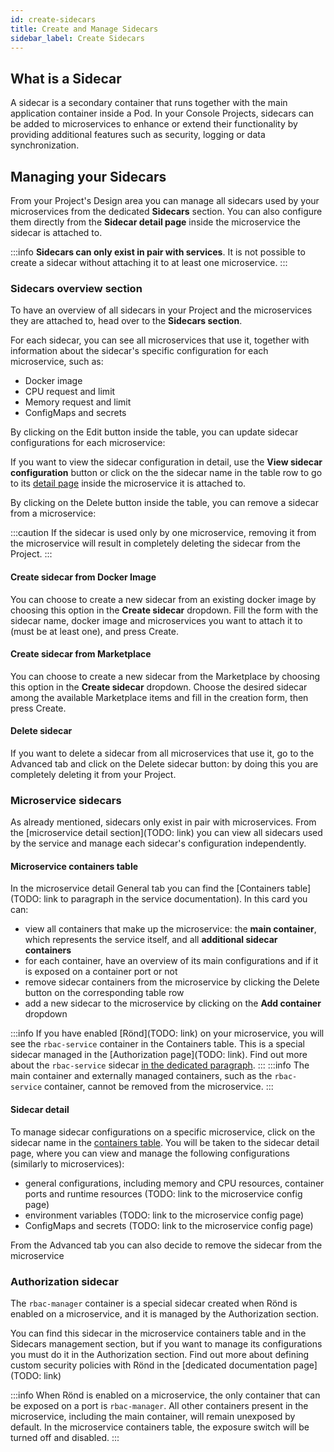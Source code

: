 ```yaml
---
id: create-sidecars
title: Create and Manage Sidecars
sidebar_label: Create Sidecars
---
```

## What is a Sidecar

A sidecar is a secondary container that runs together with the main application container inside a Pod. In your Console Projects, sidecars can be added to microservices to enhance or extend their functionality by providing additional features such as security, logging or data synchronization.

## Managing your Sidecars

From your Project's Design area you can manage all sidecars used by your microservices from the dedicated **Sidecars** section. You can also configure them directly from the **Sidecar detail page** inside the microservice the sidecar is attached to.

:::info
**Sidecars can only exist in pair with services**. It is not possible to create a sidecar without attaching it to at least one microservice.
:::

### Sidecars overview section

To have an overview of all sidecars in your Project and the microservices they are attached to, head over to the **Sidecars section**. 

<!-- TODO: SCREENSHOT of overview -->

For each sidecar, you can see all microservices that use it, together with information about the sidecar's specific configuration for each microservice, such as:
 - Docker image
 - CPU request and limit
 - Memory request and limit
 - ConfigMaps and secrets

By clicking on the Edit button inside the table, you can update sidecar configurations for each microservice:
<!-- TODO: SCREENSHOT of edit drawer -->

If you want to view the sidecar configuration in detail, use the **View sidecar configuration** button or click on the the sidecar name in the table row to go to its [detail page](#sidecar-detail) inside the microservice it is attached to.


By clicking on the Delete button inside the table, you can remove a sidecar from a microservice:
<!-- TODO: SCREENSHOT of single delete and bulk delete modal -->

:::caution
If the sidecar is used only by one microservice, removing it from the microservice will result in completely deleting the sidecar from the Project.
:::

#### Create sidecar from Docker Image

You can choose to create a new sidecar from an existing docker image by choosing this option in the **Create sidecar** dropdown. Fill the form with the sidecar name, docker image and microservices you want to attach it to (must be at least one), and press Create.

<!-- TODO: SCREENSHOT of creation form -->

#### Create sidecar from Marketplace

You can choose to create a new sidecar from the Marketplace by choosing this option in the **Create sidecar** dropdown. Choose the desired sidecar among the available Marketplace items and fill in the creation form, then press Create.

<!-- TODO: SCREENSHOT of creation form -->

#### Delete sidecar

If you want to delete a sidecar from all microservices that use it, go to the Advanced tab and click on the Delete sidecar button: by doing this you are completely deleting it from your Project.

<!-- TODO: SCREENSHOT of advanced tab -->

### Microservice sidecars

As already mentioned, sidecars only exist in pair with microservices. From the [microservice detail section](TODO: link) you can view all sidecars used by the service and manage each sidecar's configuration independently.

#### Microservice containers table

In the microservice detail General tab you can find the [Containers table](TODO: link to paragraph in the service documentation). In this card you can:
- view all containers that make up the microservice: the **main container**, which represents the service itself, and all **additional sidecar containers**
- for each container, have an overview of its main configurations and if it is exposed on a container port or not
- remove sidecar containers from the microservice by clicking the Delete button on the corresponding table row
- add a new sidecar to the microservice by clicking on the **Add container** dropdown

<!-- TODO: SCREENSHOT of containers table -->

:::info
If you have enabled [Rönd](TODO: link) on your microservice, you will see the `rbac-service` container in the Containers table. This is a special sidecar managed in the [Authorization page](TODO: link). Find out more about the `rbac-service` sidecar [in the dedicated paragraph](#authorization-sidecar).
:::
:::info
The main container and externally managed containers, such as the `rbac-service` container, cannot be removed from the microservice.
:::

#### Sidecar detail

To manage sidecar configurations on a specific microservice, click on the sidecar name in the [containers table](#microservice-containers-table). You will be taken to the sidecar detail page, where you can view and manage the following configurations (similarly to microservices):
- general configurations, including memory and CPU resources, container ports and runtime resources (TODO: link to the microservice config page)
- environment variables (TODO: link to the microservice config page)
- ConfigMaps and secrets (TODO: link to the microservice config page)

From the Advanced tab you can also decide to remove the sidecar from the microservice
<!-- TODO: SCREENSHOT of advanced tab -->

### Authorization sidecar

The `rbac-manager` container is a special sidecar created when Rönd is enabled on a microservice, and it is managed by the Authorization section.

You can find this sidecar in the microservice containers table and in the Sidecars management section, but if you want to manage its configurations you must do it in the Authorization section. Find out more about defining custom security policies with Rönd in the [dedicated documentation page](TODO: link)

:::info
When Rönd is enabled on a microservice, the only container that can be exposed on a port is `rbac-manager`. All other containers present in the microservice, including the main container, will remain unexposed by default. In the microservice containers table, the exposure switch will be turned off and disabled.
:::